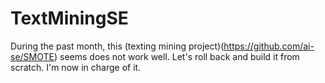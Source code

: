 # TextMiningSE
During the past month, this (texting mining project)(https://github.com/ai-se/SMOTE) seems does not work well. Let's roll back and build it from scratch. I'm now in charge of it.
